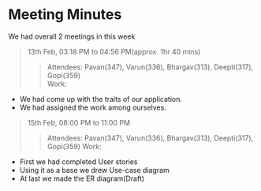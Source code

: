 # Meeting Minutes

We had overall 2 meetings in this week<br>
> 13th Feb, 03:18 PM to 04:56 PM(approx. 1hr 40 mins)<br>
>> Attendees: Pavan(347), Varun(336), Bhargav(313), Deepti(317), Gopi(359)<br>
>> Work:
* We had come up with the traits of our application.
* We had assigned the work among ourselves.
> 15th Feb, 08:00 PM to 11:00 PM
>> Attendees: Pavan(347), Varun(336), Bhargav(313), Deepti(317), Gopi(359)
>> Work:
* First we had completed User stories
* Using it as a base we drew Use-case diagram
* At last we made the  ER diagram(Draft)

          

    


     
